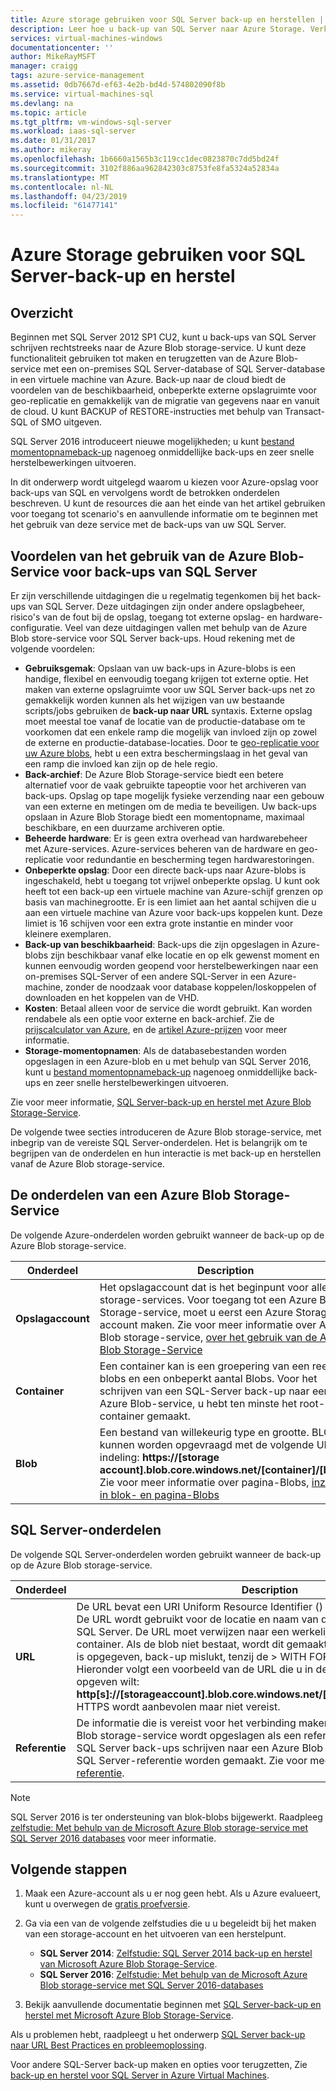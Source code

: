 ```yaml
---
title: Azure storage gebruiken voor SQL Server back-up en herstellen | Microsoft Docs
description: Leer hoe u back-up van SQL Server naar Azure Storage. Verklaart de voordelen van het back-ups van SQL-databases naar Azure Storage.
services: virtual-machines-windows
documentationcenter: ''
author: MikeRayMSFT
manager: craigg
tags: azure-service-management
ms.assetid: 0db7667d-ef63-4e2b-bd4d-574802090f8b
ms.service: virtual-machines-sql
ms.devlang: na
ms.topic: article
ms.tgt_pltfrm: vm-windows-sql-server
ms.workload: iaas-sql-server
ms.date: 01/31/2017
ms.author: mikeray
ms.openlocfilehash: 1b6660a1565b3c119cc1dec0823870c7dd5bd24f
ms.sourcegitcommit: 3102f886aa962842303c8753fe8fa5324a52834a
ms.translationtype: MT
ms.contentlocale: nl-NL
ms.lasthandoff: 04/23/2019
ms.locfileid: "61477141"
---
```

# <a name="use-azure-storage-for-sql-server-backup-and-restore"></a>Azure Storage gebruiken voor SQL Server-back-up en herstel
## <a name="overview"></a>Overzicht
Beginnen met SQL Server 2012 SP1 CU2, kunt u back-ups van SQL Server schrijven rechtstreeks naar de Azure Blob storage-service. U kunt deze functionaliteit gebruiken tot maken en terugzetten van de Azure Blob-service met een on-premises SQL Server-database of SQL Server-database in een virtuele machine van Azure. Back-up naar de cloud biedt de voordelen van de beschikbaarheid, onbeperkte externe opslagruimte voor geo-replicatie en gemakkelijk van de migratie van gegevens naar en vanuit de cloud. U kunt BACKUP of RESTORE-instructies met behulp van Transact-SQL of SMO uitgeven.

SQL Server 2016 introduceert nieuwe mogelijkheden; u kunt [bestand momentopnameback-up](https://msdn.microsoft.com/library/mt169363.aspx) nagenoeg onmiddellijke back-ups en zeer snelle herstelbewerkingen uitvoeren.

In dit onderwerp wordt uitgelegd waarom u kiezen voor Azure-opslag voor back-ups van SQL en vervolgens wordt de betrokken onderdelen beschreven. U kunt de resources die aan het einde van het artikel gebruiken voor toegang tot scenario's en aanvullende informatie om te beginnen met het gebruik van deze service met de back-ups van uw SQL Server.

## <a name="benefits-of-using-the-azure-blob-service-for-sql-server-backups"></a>Voordelen van het gebruik van de Azure Blob-Service voor back-ups van SQL Server
Er zijn verschillende uitdagingen die u regelmatig tegenkomen bij het back-ups van SQL Server. Deze uitdagingen zijn onder andere opslagbeheer, risico's van de fout bij de opslag, toegang tot externe opslag- en hardware-configuratie. Veel van deze uitdagingen vallen met behulp van de Azure Blob store-service voor SQL Server back-ups. Houd rekening met de volgende voordelen:

* **Gebruiksgemak**: Opslaan van uw back-ups in Azure-blobs is een handige, flexibel en eenvoudig toegang krijgen tot externe optie. Het maken van externe opslagruimte voor uw SQL Server back-ups net zo gemakkelijk worden kunnen als het wijzigen van uw bestaande scripts/jobs gebruiken de **back-up naar URL** syntaxis. Externe opslag moet meestal toe vanaf de locatie van de productie-database om te voorkomen dat een enkele ramp die mogelijk van invloed zijn op zowel de externe en productie-database-locaties. Door te [geo-replicatie voor uw Azure blobs](../../../storage/common/storage-redundancy.md), hebt u een extra beschermingslaag in het geval van een ramp die invloed kan zijn op de hele regio.
* **Back-archief**: De Azure Blob Storage-service biedt een betere alternatief voor de vaak gebruikte tapeoptie voor het archiveren van back-ups. Opslag op tape mogelijk fysieke verzending naar een gebouw van een externe en metingen om de media te beveiligen. Uw back-ups opslaan in Azure Blob Storage biedt een momentopname, maximaal beschikbare, en een duurzame archiveren optie.
* **Beheerde hardware**: Er is geen extra overhead van hardwarebeheer met Azure-services. Azure-services beheren van de hardware en geo-replicatie voor redundantie en bescherming tegen hardwarestoringen.
* **Onbeperkte opslag**: Door een directe back-ups naar Azure-blobs is ingeschakeld, hebt u toegang tot vrijwel onbeperkte opslag. U kunt ook heeft tot een back-up een virtuele machine van Azure-schijf grenzen op basis van machinegrootte. Er is een limiet aan het aantal schijven die u aan een virtuele machine van Azure voor back-ups koppelen kunt. Deze limiet is 16 schijven voor een extra grote instantie en minder voor kleinere exemplaren.
* **Back-up van beschikbaarheid**: Back-ups die zijn opgeslagen in Azure-blobs zijn beschikbaar vanaf elke locatie en op elk gewenst moment en kunnen eenvoudig worden geopend voor herstelbewerkingen naar een on-premises SQL-Server of een andere SQL-Server in een Azure-machine, zonder de noodzaak voor database koppelen/loskoppelen of downloaden en het koppelen van de VHD.
* **Kosten**: Betaal alleen voor de service die wordt gebruikt. Kan worden rendabele als een optie voor externe en back-archief. Zie de [prijscalculator van Azure](https://go.microsoft.com/fwlink/?LinkId=277060 "Prijscalculator"), en de [artikel Azure-prijzen](https://go.microsoft.com/fwlink/?LinkId=277059 "prijzen artikel") voor meer informatie.
* **Storage-momentopnamen**: Als de databasebestanden worden opgeslagen in een Azure-blob en u met behulp van SQL Server 2016, kunt u [bestand momentopnameback-up](https://msdn.microsoft.com/library/mt169363.aspx) nagenoeg onmiddellijke back-ups en zeer snelle herstelbewerkingen uitvoeren.

Zie voor meer informatie, [SQL Server-back-up en herstel met Azure Blob Storage-Service](https://go.microsoft.com/fwlink/?LinkId=271617).

De volgende twee secties introduceren de Azure Blob storage-service, met inbegrip van de vereiste SQL Server-onderdelen. Het is belangrijk om te begrijpen van de onderdelen en hun interactie is met back-up en herstellen vanaf de Azure Blob storage-service.

## <a name="azure-blob-storage-service-components"></a>De onderdelen van een Azure Blob Storage-Service
De volgende Azure-onderdelen worden gebruikt wanneer de back-up op de Azure Blob storage-service.

| Onderdeel | Description |
| --- | --- |
| **Opslagaccount** |Het opslagaccount dat is het beginpunt voor alle storage-services. Voor toegang tot een Azure Blob Storage-service, moet u eerst een Azure Storage-account maken. Zie voor meer informatie over Azure Blob storage-service, [over het gebruik van de Azure Blob Storage-Service](https://azure.microsoft.com/develop/net/how-to-guides/blob-storage/) |
| **Container** |Een container kan is een groepering van een reeks blobs en een onbeperkt aantal Blobs. Voor het schrijven van een SQL-Server back-up naar een Azure Blob-service, u hebt ten minste het root-container gemaakt. |
| **Blob** |Een bestand van willekeurig type en grootte. BLOBs kunnen worden opgevraagd met de volgende URL-indeling: **https://[storage account].blob.core.windows.net/[container]/[blob]**. Zie voor meer informatie over pagina-Blobs, [inzicht in blok- en pagina-Blobs](https://msdn.microsoft.com/library/azure/ee691964.aspx) |

## <a name="sql-server-components"></a>SQL Server-onderdelen
De volgende SQL Server-onderdelen worden gebruikt wanneer de back-up op de Azure Blob storage-service.

| Onderdeel | Description |
| --- | --- |
| **URL** |De URL bevat een URI Uniform Resource Identifier () een unieke back-upbestand. De URL wordt gebruikt voor de locatie en naam van de back-upbestand van de SQL Server. De URL moet verwijzen naar een werkelijke blob, niet alleen een container. Als de blob niet bestaat, wordt dit gemaakt. Als een bestaande blob die is opgegeven, back-up mislukt, tenzij de > WITH FORMAT-optie is opgegeven. Hieronder volgt een voorbeeld van de URL die u in de back-up-opdracht opgeven wilt: **http[s]://[storageaccount].blob.core.windows.net/[container]/[FILENAME.bak]**. HTTPS wordt aanbevolen maar niet vereist. |
| **Referentie** |De informatie die is vereist voor het verbinding maken en verifiëren met Azure Blob storage-service wordt opgeslagen als een referentie.  In de volgorde voor SQL Server back-ups schrijven naar een Azure Blob of herstellen uit moet een SQL Server-referentie worden gemaakt. Zie voor meer informatie, [SQL Server-referentie](https://msdn.microsoft.com/library/ms189522.aspx). |

> [!NOTE]
> SQL Server 2016 is ter ondersteuning van blok-blobs bijgewerkt. Raadpleeg [zelfstudie: Met behulp van de Microsoft Azure Blob storage-service met SQL Server 2016 databases](https://msdn.microsoft.com/library/dn466438.aspx) voor meer informatie.
> 
> 

## <a name="next-steps"></a>Volgende stappen
1. Maak een Azure-account als u er nog geen hebt. Als u Azure evalueert, kunt u overwegen de [gratis proefversie](https://azure.microsoft.com/free/).
2. Ga via een van de volgende zelfstudies die u u begeleidt bij het maken van een storage-account en het uitvoeren van een herstelpunt.
   
   * **SQL Server 2014**: [Zelfstudie: SQL Server 2014 back-up en herstel van Microsoft Azure Blob Storage-Service](https://msdn.microsoft.com/library/jj720558\(v=sql.120\).aspx).
   * **SQL Server 2016**: [Zelfstudie: Met behulp van de Microsoft Azure Blob storage-service met SQL Server 2016-databases](https://msdn.microsoft.com/library/dn466438.aspx)
3. Bekijk aanvullende documentatie beginnen met [SQL Server-back-up en herstel met Microsoft Azure Blob Storage-Service](https://msdn.microsoft.com/library/jj919148.aspx).

Als u problemen hebt, raadpleegt u het onderwerp [SQL Server back-up naar URL Best Practices en probleemoplossing](https://msdn.microsoft.com/library/jj919149.aspx).

Voor andere SQL-Server back-up maken en opties voor terugzetten, Zie [back-up en herstel voor SQL Server in Azure Virtual Machines](virtual-machines-windows-sql-backup-recovery.md).

